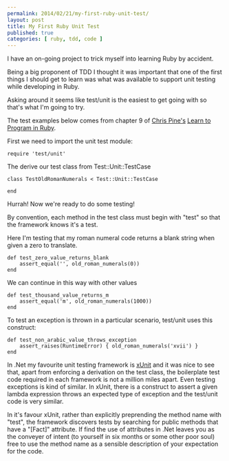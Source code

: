 ```yaml
---
permalink: 2014/02/21/my-first-ruby-unit-test/
layout: post
title: My First Ruby Unit Test
published: true
categories: [ ruby, tdd, code ]
---
```


I have an on-going project to trick myself into learning Ruby by accident.

Being a big proponent of TDD I thought it was important that one of the first 
things I should get to learn was what was available to support unit testing 
while developing in Ruby. 

Asking around it seems like test/unit is the easiest to get going with so 
that's what I'm going to try. 

The test examples below comes from chapter 9 of [Chris Pine's](https://pine.fm/) 
[Learn to Program in Ruby](http://www.pragprog.com/titles/ltp2/learn-to-program-2nd-edition).

First we need to import the unit test module:

	require 'test/unit'
	

The derive our test class from Test::Unit::TestCase

	class TestOldRomanNumerals < Test::Unit::TestCase
	
	end
	

Hurrah! Now we're ready to do some testing! 

By convention, each method in the test class must begin with "test" so that 
the framework knows it's a test.

Here I'm testing that my roman numeral code returns a blank string when given a
zero to translate.

	def test_zero_value_returns_blank
		assert_equal('', old_roman_numerals(0))
	end
	
We can continue in this way with other values

	def test_thousand_value_returns_m
		assert_equal('m', old_roman_numerals(1000))
	end
	
To test an exception is thrown in a particular scenario, test/unit uses this 
construct:

	def test_non_arabic_value_throws_exception
		assert_raises(RuntimeError) { old_roman_numerals('xvii') }
	end
	
	
In .Net my favourite unit testing framework is [xUnit](http://xunit.codeplex.com) and
it was nice to see that, apart from enforcing a derivation on the test class, 
the boilerplate test code required in each framework is not a million miles 
apart. Even testing exceptions is kind of similar. In xUnit, there is a 
construct to assert a given lambda expression throws an expected type of 
exception and the test/unit code is very similar.

In it's favour xUnit, rather than explicitly preprending the method name with "test", 
the framework discovers tests by searching for public methods that have a 
"[Fact]" attribute. If find the use of attributes in .Net leaves you as the 
conveyer of intent (to yourself in six months or some other poor soul) free 
to use the method name as a sensible description of your expectation for the code.

